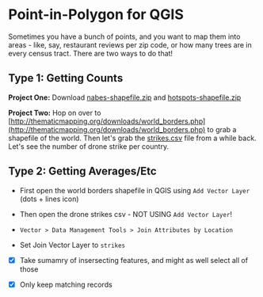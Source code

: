 # Point-in-Polygon for QGIS

Sometimes you have a bunch of points, and you want to map them into areas - like, say, restaurant reviews per zip code, or how many trees are in every census tract. There are two ways to do that!

## Type 1: Getting Counts

**Project One:** Download [nabes-shapefile.zip](nabes-shapefile.zip) and [hotspots-shapefile.zip](hotspots-shapefile.zip)

**Project Two:** Hop on over to [http://thematicmapping.org/downloads/world_borders.php](http://thematicmapping.org/downloads/world_borders.php) to grab a shapefile of the world. Then let's grab the [strikes.csv](https://raw.githubusercontent.com/ledeprogram/courses/master/foundations/mapping/google-fusion-tables/strikes.csv) file from a while back. Let's see the number of drone strike per country.

## Type 2: Getting Averages/Etc

* First open the world borders shapefile in QGIS using `Add Vector Layer` (dots + lines icon)

* Then open the drone strikes csv - NOT USING `Add Vector Layer`!

* `Vector > Data Management Tools > Join Attributes by Location`

* Set Join Vector Layer to `strikes`

* [X] Take sumamry of insersecting features, and might as well select all of those

* [X] Only keep matching records